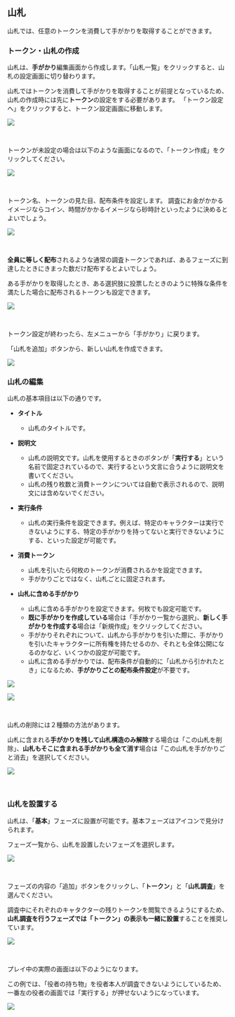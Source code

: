 ## 山札

山札では、任意のトークンを消費して手がかりを取得することができます。

### トークン・山札の作成

山札は、**手がかり**編集画面から作成します。「山札一覧」をクリックすると、山札の設定画面に切り替わります。

山札ではトークンを消費して手がかりを取得することが前提となっているため、山札の作成時には先に**トークン**の設定をする必要があります。
「トークン設定へ」をクリックすると、トークン設定画面に移動します。

![](../images/decks1.png)

<br>

トークンが未設定の場合は以下のような画面になるので、「トークン作成」をクリックしてください。

![](../images/decks2.png)

<br>

トークン名、トークンの見た目、配布条件を設定します。
調査にお金がかかるイメージならコイン、時間がかかるイメージなら砂時計といったように決めるとよいでしょう。

![](../images/decks3.png)

<br>

**全員に等しく配布**されるような通常の調査トークンであれば、あるフェーズに到達したときにきまった数だけ配布するとよいでしょう。

ある手がかりを取得したとき、ある選択肢に投票したときのように特殊な条件を満たした場合に配布されるトークンも設定できます。

![](../images/decks4.png)

<br>

トークン設定が終わったら、左メニューから「手がかり」に戻ります。

「山札を追加」ボタンから、新しい山札を作成できます。

![](../images/decks5.png)


### 山札の編集

山札の基本項目は以下の通りです。

- **タイトル**
  - 山札のタイトルです。

- **説明文**
  - 山札の説明文です。山札を使用するときのボタンが「**実行する**」という名前で固定されているので、実行するという文言に合うように説明文を書いてください。
  - 山札の残り枚数と消費トークンについては自動で表示されるので、説明文には含めないでください。

- **実行条件**
  - 山札の実行条件を設定できます。例えば、特定のキャラクターは実行できないようにする、特定の手がかりを持ってないと実行できないようにする、といった設定が可能です。

- **消費トークン**
  - 山札を引いたら何枚のトークンが消費されるかを設定できます。
  - 手がかりごとではなく、山札ごとに固定されます。

- **山札に含める手がかり**
  - 山札に含める手がかりを設定できます。何枚でも設定可能です。
  - **既に手がかりを作成している**場合は「手がかり一覧から選択」、**新しく手がかりを作成する**場合は「新規作成」をクリックしてください。
  - 手がかりそれぞれについて、山札から手がかりを引いた際に、手がかりを引いたキャラクターに所有権を持たせるのか、それとも全体公開になるのかなど、いくつかの設定が可能です。
  - 山札に含める手がかりでは、配布条件が自動的に「山札から引かれたとき」になるため、**手がかりごとの配布条件設定**が不要です。

![](../images/decks6.png)

![](../images/decks7.png)

<br>

山札の削除には２種類の方法があります。

山札に含まれる**手がかりを残して山札構造のみ解除**する場合は「この山札を削除」、**山札もそこに含まれる手がかりも全て消す**場合は「この山札を手がかりごと消去」を選択してください。

![](../images/decks9.png)

<br>

### 山札を設置する

山札は、「**基本**」フェーズに設置が可能です。基本フェーズはアイコンで見分けられます。

フェーズ一覧から、山札を設置したいフェーズを選択します。

![](../images/decks10.png)

<br>

フェーズの内容の「追加」ボタンをクリックし、「**トークン**」と「**山札調査**」を選んでください。

調査中にそれぞれのキャタクターの残りトークンを閲覧できるようにするため、**山札調査を行うフェーズでは「トークン」の表示も一緒に設置**することを推奨しています。

![](../images/decks11.png)

<br>

プレイ中の実際の画面は以下のようになります。

この例では、「役者の持ち物」を役者本人が調査できないようにしているため、一番左の役者の画面では「実行する」が押せないようになっています。

![](../images/decks8.png)


